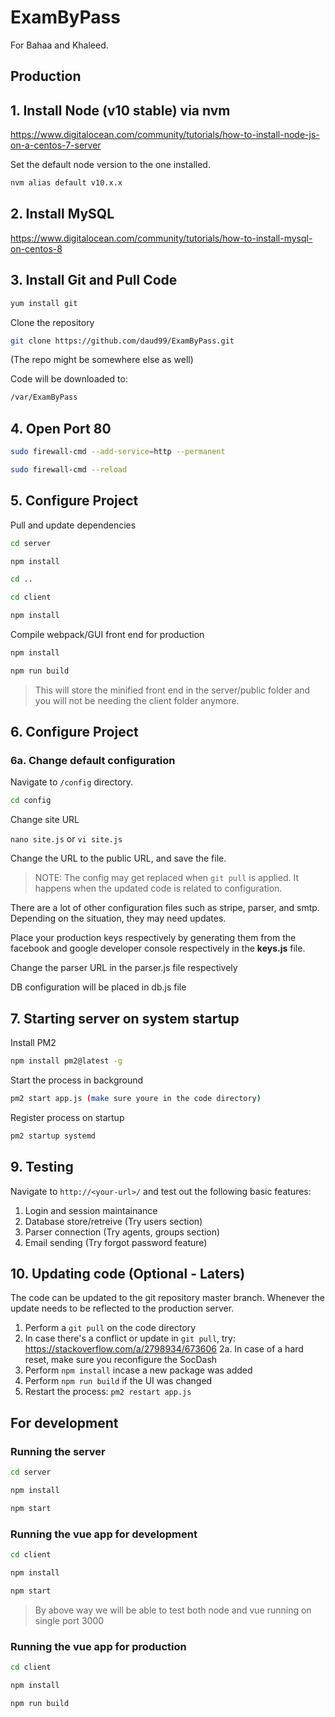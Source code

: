 # ExamByPass

For Bahaa and Khaleed.

## Production

## 1. Install Node (v10 stable) via nvm

https://www.digitalocean.com/community/tutorials/how-to-install-node-js-on-a-centos-7-server


Set the default node version to the one installed.

```sh
nvm alias default v10.x.x
```

## 2. Install MySQL

https://www.digitalocean.com/community/tutorials/how-to-install-mysql-on-centos-8

## 3. Install Git and Pull Code

```sh
yum install git
```

Clone the repository

```sh
git clone https://github.com/daud99/ExamByPass.git
```

(The repo might be somewhere else as well)

Code will be downloaded to:

```sh
/var/ExamByPass
```

## 4. Open Port 80

```sh
sudo firewall-cmd --add-service=http --permanent
```

```sh
sudo firewall-cmd --reload
```

## 5. Configure Project

Pull and update dependencies

```sh
cd server
```

```sh
npm install
```

```sh
cd ..
```

```sh
cd client
```

```sh
npm install
```

Compile webpack/GUI front end for production

```sh
npm install
```
```sh
npm run build
```

> This will store the minified front end in the server/public folder and you will not be needing the client folder anymore.
## 6. Configure Project

### 6a. Change default configuration

Navigate to `/config` directory.

```sh
cd config
```

Change site URL

`nano site.js` or `vi site.js`

Change the URL to the public URL, and save the file.

> NOTE: The config may get replaced when `git pull` is applied. It happens when the updated code is related to configuration.

There are a lot of other configuration files such as stripe, parser, and smtp. Depending on the situation, they may need updates.

Place your production keys respectively by generating them from the facebook and google developer console respectively in the **keys.js** file.

Change the parser URL in the parser.js file respectively

DB configuration will be placed in db.js file

## 7. Starting server on system startup

Install PM2

```sh
npm install pm2@latest -g
```

Start the process in background

```sh
pm2 start app.js (make sure youre in the code directory)
```

Register process on startup

```sh
pm2 startup systemd
```

## 9. Testing

Navigate to `http://<your-url>/` and test out the following basic features:

1. Login and session maintainance
2. Database store/retreive (Try users section)
3. Parser connection (Try agents, groups section)
4. Email sending (Try forgot password feature)


## 10. Updating code (Optional - Laters)

The code can be updated to the git repository master branch. Whenever the update needs to be reflected to the production server.

1. Perform a `git pull` on the code directory
2. In case there's a conflict or update in `git pull`, try: https://stackoverflow.com/a/2798934/673606
2a. In case of a hard reset, make sure you reconfigure the SocDash
3. Perform `npm install` incase a new package was added
4. Perform `npm run build` if the UI was changed
5. Restart the process: `pm2 restart app.js`


## For development

### Running the server
```sh
cd server
```
```sh
npm install
```
```sh
npm start
```

### Running the vue app for development
```sh
cd client
```
```sh
npm install
```
```sh
npm start
```

> By above way we will be able to test both node and vue running on single port 3000

### Running the vue app for production
```sh
cd client
```
```sh
npm install
```
```sh
npm run build
```
